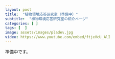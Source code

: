 ```yaml
---
layout: post
title:  "植物環境応答研究室（準備中）"
subtitle:  "植物環境応答研究室の紹介ページ"
categories: [ ]
tags: [  ]
image: assets/images/pladev.jpg
video: https://www.youtube.com/embed/ftjeVcU_AlI
---
```


準備中です。  
